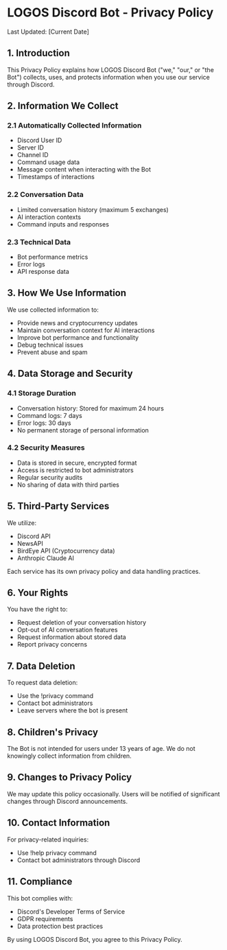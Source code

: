 # LOGOS Discord Bot - Privacy Policy

Last Updated: [Current Date]

## 1. Introduction

This Privacy Policy explains how LOGOS Discord Bot ("we," "our," or "the Bot") collects, uses, and protects information when you use our service through Discord.

## 2. Information We Collect

### 2.1 Automatically Collected Information
- Discord User ID
- Server ID
- Channel ID
- Command usage data
- Message content when interacting with the Bot
- Timestamps of interactions

### 2.2 Conversation Data
- Limited conversation history (maximum 5 exchanges)
- AI interaction contexts
- Command inputs and responses

### 2.3 Technical Data
- Bot performance metrics
- Error logs
- API response data

## 3. How We Use Information

We use collected information to:
- Provide news and cryptocurrency updates
- Maintain conversation context for AI interactions
- Improve bot performance and functionality
- Debug technical issues
- Prevent abuse and spam

## 4. Data Storage and Security

### 4.1 Storage Duration
- Conversation history: Stored for maximum 24 hours
- Command logs: 7 days
- Error logs: 30 days
- No permanent storage of personal information

### 4.2 Security Measures
- Data is stored in secure, encrypted format
- Access is restricted to bot administrators
- Regular security audits
- No sharing of data with third parties

## 5. Third-Party Services

We utilize:
- Discord API
- NewsAPI
- BirdEye API (Cryptocurrency data)
- Anthropic Claude AI

Each service has its own privacy policy and data handling practices.

## 6. Your Rights

You have the right to:
- Request deletion of your conversation history
- Opt-out of AI conversation features
- Request information about stored data
- Report privacy concerns

## 7. Data Deletion

To request data deletion:
- Use the !privacy command
- Contact bot administrators
- Leave servers where the bot is present

## 8. Children's Privacy

The Bot is not intended for users under 13 years of age. We do not knowingly collect information from children.

## 9. Changes to Privacy Policy

We may update this policy occasionally. Users will be notified of significant changes through Discord announcements.

## 10. Contact Information

For privacy-related inquiries:
- Use !help privacy command
- Contact bot administrators through Discord

## 11. Compliance

This bot complies with:
- Discord's Developer Terms of Service
- GDPR requirements
- Data protection best practices

By using LOGOS Discord Bot, you agree to this Privacy Policy.
